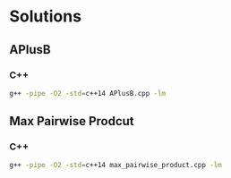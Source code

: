 # Solutions

## APlusB

### C++

```bash
g++ -pipe -O2 -std=c++14 APlusB.cpp -lm
```

## Max Pairwise Prodcut

### C++

```bash
g++ -pipe -O2 -std=c++14 max_pairwise_product.cpp -lm
```
